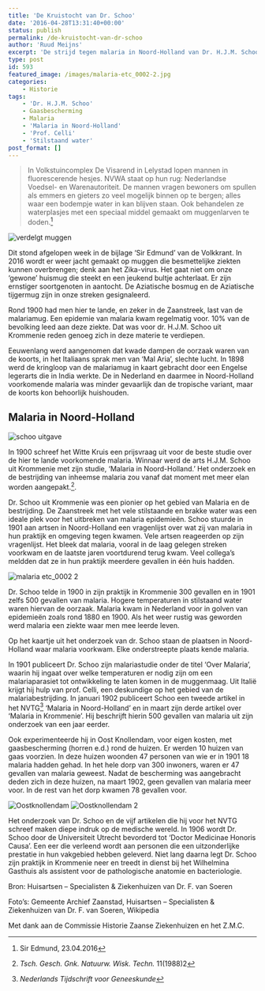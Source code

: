 ```yaml
---
title: 'De Kruistocht van Dr. Schoo'
date: '2016-04-28T13:31:40+00:00'
status: publish
permalink: /de-kruistocht-van-dr-schoo
author: 'Ruud Meijns'
excerpt: 'De strijd tegen malaria in Noord-Holland van Dr. H.J.M. Schoo uit Krommenie'
type: post
id: 593
featured_image: /images/malaria-etc_0002-2.jpg
categories:
    - Historie
tags:
    - 'Dr. H.J.M. Schoo'
    - Gaasbescherming
    - Malaria
    - 'Malaria in Noord-Holland'
    - 'Prof. Celli'
    - 'Stilstaand water'
post_format: []
---
```

> In Volkstuincomplex De Visarend in Lelystad lopen mannen in fluorescerende hesjes. NVWA staat op hun rug: Nederlandse Voedsel- en Warenautoriteit. De mannen vragen bewoners om spullen als emmers en gieters zo veel mogelijk binnen op te bergen; alles waar een bodempje water in kan blijven staan. Ook behandelen ze waterplasjes met een speciaal middel gemaakt om muggenlarven te doden.[^1]

![verdelgt muggen](/images/5eb056bfd69ce7bee580ed38bfd95f51248ef31f.jpg)

Dit stond afgelopen week in de bijlage ‘Sir Edmund’ van de Volkkrant. In 2016 wordt er weer jacht gemaakt op muggen die besmettelijke ziekten kunnen overbrengen; denk aan het Zika-virus. Het gaat niet om onze ‘gewone’ huismug die steekt en een jeukend bultje achterlaat. Er zijn ernstiger soortgenoten in aantocht. De Aziatische bosmug en de Aziatische tijgermug zijn in onze streken gesignaleerd.

Rond 1900 had men hier te lande, en zeker in de Zaanstreek, last van de malariamug. Een epidemie van malaria kwam regelmatig voor. 10% van de bevolking leed aan deze ziekte. Dat was voor dr. H.J.M. Schoo uit Krommenie reden genoeg zich in deze materie te verdiepen.

Eeuwenlang werd aangenomen dat kwade dampen de oorzaak waren van de koorts, in het Italiaans sprak men van ‘Mal Aria’, slechte lucht. In 1898 werd de kringloop van de malariamug in kaart gebracht door een Engelse legerarts die in India werkte. De in Nederland en daarmee in Noord-Holland voorkomende malaria was minder gevaarlijk dan de tropische variant, maar de koorts kon behoorlijk huishouden.

## Malaria in Noord-Holland

![schoo uitgave](/images/schoo-uitgave.jpg)

In 1900 schreef het Witte Kruis een prijsvraag uit voor de beste studie over de hier te lande voorkomende malaria. Winnaar werd de arts H.J.M. Schoo uit Krommenie met zijn studie, ‘Malaria in Noord-Holland.’ Het onderzoek en de bestrijding van inheemse malaria zou vanaf dat moment met meer elan worden aangepakt.[^2].

 Dr. Schoo uit Krommenie was een pionier op het gebied van Malaria en de bestrijding. De Zaanstreek met het vele stilstaande en brakke water was een ideale plek voor het uitbreken van malaria epidemieën. Schoo stuurde in 1901 aan artsen in Noord-Holland een vragenlijst over wat zij van malaria in hun praktijk en omgeving tegen kwamen. Vele artsen reageerden op zijn vragenlijst. Het bleek dat malaria, vooral in de laag gelegen streken voorkwam en de laatste jaren voortdurend terug kwam. Veel collega’s meldden dat ze in hun praktijk meerdere gevallen in één huis hadden.

![malaria etc_0002 2](/images/malaria-etc_0002-2.jpg)

Dr. Schoo telde in 1900 in zijn praktijk in Krommenie 300 gevallen en in 1901 zelfs 500 gevallen van malaria. Hogere temperaturen in stilstaand water waren hiervan de oorzaak. Malaria kwam in Nederland voor in golven van epidemieën zoals rond 1880 en 1900. Als het weer rustig was geworden werd malaria een ziekte waar men mee leerde leven.

Op het kaartje uit het onderzoek van dr. Schoo staan de plaatsen in Noord-Holland waar malaria voorkwam. Elke onderstreepte plaats kende malaria.

In 1901 publiceert Dr. Schoo zijn malariastudie onder de titel ‘Over Malaria’, waarin hij ingaat over welke temperaturen er nodig zijn om een malariaparasiet tot ontwikkeling te laten komen in de muggenmaag. Uit Italië krijgt hij hulp van prof. Celli, een deskundige op het gebied van de malariabestrijding. In januari 1902 publiceert Schoo een tweede artikel in het NVTG[^3] ‘Malaria in Noord-Holland’ en in maart zijn derde artikel over ‘Malaria in Krommenie’. Hij beschrijft hierin 500 gevallen van malaria uit zijn onderzoek van een jaar eerder.

Ook experimenteerde hij in Oost Knollendam, voor eigen kosten, met gaasbescherming (horren e.d.) rond de huizen. Er werden 10 huizen van gaas voorzien. In deze huizen woonden 47 personen van wie er in 1901 18 malaria hadden gehad. In het hele dorp van 300 inwoners, waren er 47 gevallen van malaria geweest. Nadat de bescherming was aangebracht deden zich in deze huizen, na maart 1902, geen gevallen van malaria meer voor. In de rest van het dorp kwamen 78 gevallen voor.

![Oostknollendam](/images/Oostknollendam.jpg)
![Oostknollendam 2](/images/Oostknollendam-2.jpg)

Het onderzoek van Dr. Schoo en de vijf artikelen die hij voor het NVTG schreef maken diepe indruk op de medische wereld. In 1906 wordt Dr. Schoo door de Universiteit Utrecht bevorderd tot ‘Doctor Medicinae Honoris Causa’. Een eer die verleend wordt aan personen die een uitzonderlijke prestatie in hun vakgebied hebben geleverd. Niet lang daarna legt Dr. Schoo zijn praktijk in Krommenie neer en treedt in dienst bij het Wilhelmina Gasthuis als assistent voor de pathologische anatomie en bacteriologie.

Bron: Huisartsen – Specialisten & Ziekenhuizen van Dr. F. van Soeren

Foto’s: Gemeente Archief Zaanstad, Huisartsen – Specialisten & Ziekenhuizen van Dr. F. van Soeren, Wikipedia

Met dank aan de Commissie Historie Zaanse Ziekenhuizen en het Z.M.C.

[^1]: Sir Edmund, 23.04.2016
[^2]: *Tsch. Gesch. Gnk. Natuurw. Wisk. Techn.* 11(1988)2
[^3]: *Nederlands Tijdschrift voor Geneeskunde*